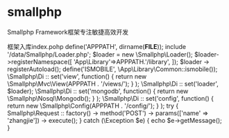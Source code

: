 # smallphp
Smallphp Framework框架专注敏捷高效开发

框架入库index.pohp
define('APPPATH', dirname(__FILE__));
include '/data/Smallphp/Loader.php';
$loader = new \Smallphp\Loader();
$loader->registerNamespace([
	'App\Library'=>APPPATH.'/library',
]);
$loader -> registerAutoload();
define('ISMOBILE', \App\Library\Common::ismobile());
\Smallphp\Di :: set('view', function() {
		return new \Smallphp\Mvc\View(APPPATH . '/views/');
	} 
);
\Smallphp\Di :: set('loader', $loader);
\Smallphp\Di :: set('mongodb', function() {
		return new \Smallphp\Nosql\Mongodb();
	} 
);
\Smallphp\Di :: set('config', function() {
		return new \Smallphp\Config(APPPATH . '/config/');
	} 
);
try {
	Smallphp\Request :: factory() -> method('POST') -> params(['name' => 'zhangjie']) -> execute();
} catch (\Exception $e) {
	echo $e->getMessage();
}
